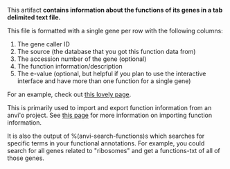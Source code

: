 This artifact **contains information about the functions of its genes in a tab delimited text file.**

This file is formatted with a single gene per row with the following columns: 
1. The gene caller ID
2. The source (the database that you got this function data from)
3. The accession number of the gene (optional)
4. The function information/description
5. The e-value (optional, but helpful if you plan to use the interactive interface and have more than one function for a single gene)

For an example, check out [this lovely page](http://merenlab.org/2016/06/18/importing-functions/#simple-matrix). 

This is primarily used to import and export function information from an anvi'o project. See [this page](http://merenlab.org/2016/06/18/importing-functions/) for more information on importing function information. 

It is also the output of %(anvi-search-functions)s which searches for specific terms in your functional annotations. For example, you could search for all genes related to "ribosomes" and get a functions-txt of all of those genes. 
